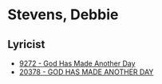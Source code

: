 # Stevens, Debbie

## Lyricist

- [9272 - God Has Made Another Day](/hymns/9272.md)
- [20378 - GOD HAS MADE ANOTHER DAY](/hymns/20378.md)

